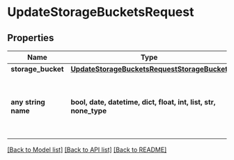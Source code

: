 # UpdateStorageBucketsRequest


## Properties
Name | Type | Description | Notes
------------ | ------------- | ------------- | -------------
**storage_bucket** | [**UpdateStorageBucketsRequestStorageBucket**](UpdateStorageBucketsRequestStorageBucket.md) |  | 
**any string name** | **bool, date, datetime, dict, float, int, list, str, none_type** | any string name can be used but the value must be the correct type | [optional]

[[Back to Model list]](../README.md#documentation-for-models) [[Back to API list]](../README.md#documentation-for-api-endpoints) [[Back to README]](../README.md)


